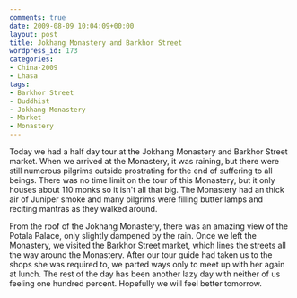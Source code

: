 ```yaml
---
comments: true
date: 2009-08-09 10:04:09+00:00
layout: post
title: Jokhang Monastery and Barkhor Street
wordpress_id: 173
categories:
- China-2009
- Lhasa
tags:
- Barkhor Street
- Buddhist
- Jokhang Monastery
- Market
- Monastery
---
```


Today we had a half day tour at the Jokhang Monastery and Barkhor Street market. When we arrived at the Monastery, it was raining, but there were still numerous pilgrims outside prostrating for the end of suffering to all beings. There was no time limit on the tour of this Monastery, but it only houses about 110 monks so it isn't all that big. The Monastery had an thick air of Juniper smoke and many pilgrims were filling butter lamps and reciting mantras as they walked around.



From the roof of the Jokhang Monastery, there was an amazing view of the Potala Palace, only slightly dampened by the rain. Once we left the Monastery, we visited the Barkhor Street market, which lines the streets all the way around the Monastery. After our tour guide had taken us to the shops she was required to, we parted ways only to meet up with her again at lunch. The rest of the day has been another lazy day with neither of us feeling one hundred percent. Hopefully we will feel better tomorrow.

